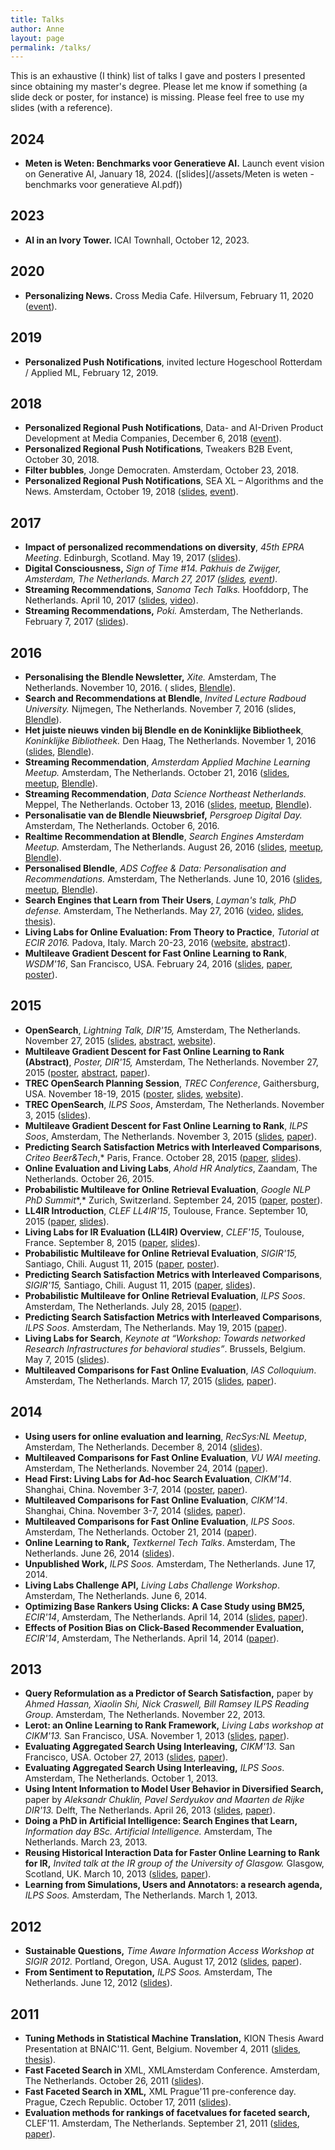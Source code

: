 ```yaml
---
title: Talks
author: Anne
layout: page
permalink: /talks/
---
```


This is an exhaustive (I think) list of talks I gave and posters I presented since obtaining my master's degree. Please
let me know if something (a slide deck or poster, for instance) is missing. Please feel free to use my slides (with a reference).

## 2024
- **Meten is Weten: Benchmarks voor Generatieve AI.** Launch event vision on Generative AI, January 18, 2024. ([slides](/assets/Meten is weten - benchmarks voor generatieve AI.pdf))

## 2023
- **AI in an Ivory Tower.** ICAI Townhall, October 12, 2023.

## 2020

- **Personalizing News.** Cross Media Cafe. Hilversum, February 11,
  2020 ([event](https://crossmediacafe-data-ai-voor-media.eventbrite.nl/)).

## 2019

- **Personalized Push Notifications**, invited lecture Hogeschool Rotterdam / Applied ML, February 12, 2019.

## 2018

- **Personalized Regional Push Notifications**, Data- and AI-Driven Product Development at Media Companies, December 6,
  2018 ([event](https://amsterdam.bigdatamedia.org/)).
- **Personalized Regional Push Notifications**, Tweakers B2B Event, October 30, 2018.
- **Filter bubbles**, Jonge Democraten. Amsterdam, October 23, 2018.
- **Personalized Regional Push Notifications**, SEA XL – Algorithms and the News. Amsterdam, October 19,
  2018 ([slides](/assets/SEA-XL-Personalized-Push.pdf), [event](https://www.meetup.com/SEA-Search-Engines-Amsterdam/events/qvfxgpyxnbjc/)).

## 2017

- **Impact of personalized recommendations on diversity**, *45th EPRA Meeting*. Edinburgh, Scotland. May 19,
  2017 ([slides](/assets/epra-anneschuth.pdf)).
- **Digital Consciousness,** *Sign of Time #14. Pakhuis de Zwijger, Amsterdam, The Netherlands. March 27,
  2017 ([slides](https://researchblendle.files.wordpress.com/2017/03/sign-of-time-digital-consciousness-anneschuth.pdf), [event](https://dezwijger.nl/programma/digital-conciousness)).*
- **Streaming Recommendations**, *Sanoma Tech Talks.* Hoofddorp, The Netherlands. April 10,
  2017 ([slides](https://researchblendle.files.wordpress.com/2016/11/sanoma-tech-talks.pdf), [video](https://www.youtube.com/watch?v=5F2mfhRU3yw)).
- **Streaming Recommendations,** *Poki.* Amsterdam, The Netherlands. February 7,
  2017 ([slides](/assets/northeast-anneschuth-streamingblendle.pdf)).

## 2016

- **Personalising the Blendle Newsletter,** *Xite.* Amsterdam, The Netherlands. November 10, 2016. (
  slides, [Blendle](https://blendle.com/)).
- **Search and Recommendations at Blendle**, *Invited Lecture Radboud University.* Nijmegen, The Netherlands. November
  7, 2016 (slides, [Blendle](https://blendle.com/)).
- **Het juiste nieuws vinden bij Blendle en de Koninklijke Bibliotheek**, *Koninklijke Bibliotheek.* Den Haag, The
  Netherlands. November 1, 2016 ([slides](/assets/kb-anneschuth-streamingblendle.pdf), [Blendle](https://blendle.com/)).
- **Streaming Recommendation**, *Amsterdam Applied Machine Learning Meetup.* Amsterdam, The Netherlands. October 21,
  2016 ([slides](/assets/appliedml-anneschuth-streamingblendle.pdf), [meetup](http://www.meetup.com/The-Amsterdam-Applied-Machine-Learning-Meetup-Group/events/234463593/), [Blendle](https://blendle.com/)).
- **Streaming Recommendation**, *Data Science Northeast Netherlands.* Meppel, The Netherlands. October 13,
  2016 ([slides](/assets/northeast-anneschuth-streamingblendle.pdf), [meetup](http://www.meetup.com/Data-Science-Northeast-Netherlands/events/233467122/), [Blendle](https://blendle.com/)).
- **Personalisatie van de Blendle Nieuwsbrief,** *Persgroep Digital Day.* Amsterdam, The Netherlands. October 6, 2016.
- **Realtime Recommendation at Blendle**, *Search Engines Amsterdam Meetup.* Amsterdam, The Netherlands. August 26,
  2016 ([slides](/assets/sea-anneschuth-streamingblendle.pdf), [meetup](http://www.meetup.com/SEA-Search-Engines-Amsterdam/events/230808199/), [Blendle](https://blendle.com/)).
- **Personalised Blendle**, *ADS Coffee &amp; Data: Personalisation and Recommendations.* Amsterdam, The Netherlands.
  June 10,
  2016 ([slides](/assets/coffeedata-anneschuth-personalblendle.pdf), [meetup](http://www.meetup.com/Amsterdam-Data-Science/events/230740099/), [Blendle](https://blendle.com/)).
- **Search Engines that Learn from Their Users**, *Layman's talk, PhD defense.* Amsterdam, The Netherlands. May 27,
  2016 ([video](http://webcolleges.uva.nl/Mediasite/Play/1ee49f6e8d55445496b574b5df73fd3d1d), [slides](/assets/lekenpraatje.pdf), [thesis](/thesis)).
- **Living Labs for Online Evaluation: From Theory to Practice**, *Tutorial at ECIR 2016.* Padova, Italy. March 20-23,
  2016 ([website](http://living-labs.net/tutorial/), [abstract](/assets/ecir2016-ll-tutorial.pdf)).
- **Multileave Gradient Descent for Fast Online Learning to Rank**, *WSDM'16*, San Francisco, USA. February 24,
  2016 ([slides](/assets/20160224-multileleavegradientdescent.pdf), [paper](/assets/wsdm2016-multileave-gradient-descent1.pdf), [poster](/assets/20151124-WSDM-MGD.pdf)).

## 2015

- **OpenSearch**, *Lightning Talk, DIR'15,* Amsterdam, The Netherlands. November 27,
  2015 ([slides](/assets/20151103-dir-lightning.pdf), [abstract](/assets/dir2015-opensearch-proceedings.pdf), [website](http://trec-open-search.org/)).
- **Multileave Gradient Descent for Fast Online Learning to Rank (Abstract)**, *Poster, DIR'15,* Amsterdam, The
  Netherlands. November 27,
  2015 ([poster](/assets/20151124-WSDM-MGD.pdf), [abstract](/assets/dir2015-multileave-gradient-descent.pdf), [paper](/assets/wsdm2016-multileave-gradient-descent1.pdf)).
- **TREC OpenSearch Planning Session**, *TREC Conference*, Gaithersburg, USA. November 18-19,
  2015 ([poster](/assets/TREC-OpenSearch.pdf), [slides](/assets/20151119-TREC-OpenSearch.pdf), [website](http://trec-open-search.org/)).
- **TREC OpenSearch**, *ILPS Soos*, Amsterdam, The Netherlands. November 3,
  2015 ([slides](/assets/20151103-dir-lightning.pdf)).
- **Multileave Gradient Descent for Fast Online Learning to Rank**, *ILPS Soos*, Amsterdam, The Netherlands. November 3,
  2015 ([slides](/assets/20151103-multileleavegradientdescent.pdf), [paper](/assets/wsdm2016-multileave-gradient-descent1.pdf)).
- **Predicting Search Satisfaction Metrics with Interleaved Comparisons**,
  *Criteo Beer&amp;Tech*,* Paris, France. October 28,
  2015 ([paper](/assets/fp041-schuthA.pdf), [slides](/assets/20151028-criteo.pdf)).
- **Online Evaluation and Living Labs**, *Ahold HR Analytics*, Zaandam, The Netherlands. October 26, 2015.
- **Probabilistic Multileave for Online Retrieval Evaluation**, *Google NLP PhD
  Summit**,* Zurich, Switzerland. September 24,
  2015 ([paper](/assets/schuth-probabilistic-2015.pdf), [poster](/assets/20150809-SIGIR-multileave.pdf)).
- **LL4IR Introduction**, *CLEF LL4IR'15*, Toulouse,
  France. September 10,
  2015 ([paper](/assets/clef2015-ll4ir-ceur.pdf), [slides](/assets/clefll4ir_introduction_to_lab.pdf)).
- **Living Labs for IR Evaluation (LL4IR) Overview**,
  *CLEF'15*, Toulouse, France. September 8,
  2015 ([paper](/assets/clef2015-ll4ir-ceur.pdf), [slides](/assets/20150908-CLEF-Overview-AnneSchuth.pdf)).
- **Probabilistic Multileave for Online Retrieval Evaluation**, *SIGIR'15,* Santiago, Chili. August 11,
  2015 ([paper](/assets/schuth-probabilistic-2015.pdf), [poster](/assets/20150809-SIGIR-multileave.pdf)).
- **Predicting Search Satisfaction Metrics with Interleaved Comparisons**, *SIGIR'15,* Santiago, Chili. August 11,
  2015 ([paper](/assets/fp041-schuthA.pdf), [slides](/assets/20150811-SIGIR-PredictingSearchSatisfaction.pdf)).
- **Probabilistic Multileave for Online Retrieval Evaluation**, *ILPS Soos*. Amsterdam, The Netherlands. July 28,
  2015 ([paper](/assets/schuth-probabilistic-2015.pdf)).
- **Predicting Search Satisfaction Metrics with Interleaved Comparisons**, *ILPS Soos*. Amsterdam, The Netherlands. May 19,
  2015 ([paper](/assets/fp041-schuthA.pdf)).
- **Living Labs for Search**, *Keynote at “Workshop: Towards networked Research Infrastructures for behavioral
  studies”*. Brussels, Belgium. May 7, 2015 ([slides](/assets/20150507-ScienceEurope-AnneSchuth.pdf)).
- **Multileaved Comparisons for Fast Online Evaluation**, *IAS Colloquium*. Amsterdam, The Netherlands. March 17,
  2015 ([slides](/assets/multileave.pdf), [paper](/assets/ir1190-schuth-cikm2014-multileave.pdf)).

## 2014

- **Using users for online evaluation and learning**, *RecSys:NL Meetup*, Amsterdam, The Netherlands. December 8,
  2014 ([slides](/assets/20141208-recommender-anneschuth.pdf)).
- **Multileaved Comparisons for Fast Online Evaluation**, *VU WAI meeting*. Amsterdam, The Netherlands. November 24,
  2014 ([paper](/assets/ir1190-schuth-cikm2014-multileave.pdf)).
- **Head First: Living Labs for Ad-hoc Search Evaluation**, *CIKM'14*. Shanghai, China. November 3-7,
  2014 ([poster](/assets/cikm2014-lleval.pdf), [paper](/assets/cikm2014-lleval.pdf)).
- **Multileaved Comparisons for Fast Online Evaluation**, *CIKM'14*. Shanghai, China. November 3-7,
  2014 ([slides](/assets/multileave.pdf), [paper](/assets/ir1190-schuth-cikm2014-multileave.pdf)).
- **Multileaved Comparisons for Fast Online Evaluation**, *ILPS Soos*. Amsterdam, The Netherlands. October 21,
  2014 ([paper](/assets/ir1190-schuth-cikm2014-multileave.pdf)).
- **Online Learning to Rank,** *Textkernel Tech Talks*. Amsterdam, The Netherlands. June 26,
  2014 ([slides](/assets/20140626-textkernel-anneschuth.pdf)).
- **Unpublished Work,** *ILPS Soos.* Amsterdam, The Netherlands. June 17, 2014.
- **Living Labs Challenge API,** *Living Labs Challenge Workshop*. Amsterdam, The Netherlands. June 6, 2014.
- **Optimizing Base Rankers Using Clicks: A Case Study using BM25,** *ECIR'14*, Amsterdam, The Netherlands. April 14,
  2014 ([slides](/assets/ecir-2014-bm25.pdf), [paper](/assets/ecir2014-schuth-bm25.pdf)).
- **Effects of Position Bias on Click-Based Recommender Evaluation,** *ECIR'14*, Amsterdam, The Netherlands. April 14,
  2014 ([paper](/assets/ecir2014-sp-interleaving.pdf)).

## 2013

- **Query Reformulation as a Predictor of Search Satisfaction,** paper by *Ahmed Hassan, Xiaolin Shi, Nick Craswell,
  Bill Ramsey*  *ILPS Reading Group*. Amsterdam, The Netherlands. November 22, 2013.
- **Lerot: an Online Learning to Rank Framework,** *Living Labs workshop at CIKM'13.* San Francisco, USA. November 1,
  2013 ([slides](/assets/ll2013-lerot.pdf), [paper](/assets/cikm-livinglab-2013-lerot.pdf)).
- **Evaluating Aggregated Search Using Interleaving,** *CIKM'13.* San Francisco, USA. October 27,
  2013 ([slides](/assets/cikm2013-evaluation-aggregated-search.pdf), [paper](/assets/ir0656-chuklin.pdf)).
- **Evaluating Aggregated Search Using Interleaving,** *ILPS Soos*. Amsterdam, The Netherlands. October 1, 2013.
- **Using Intent Information to Model User Behavior in Diversified Search,** paper by *Aleksandr Chuklin, Pavel
  Serdyukov and Maarten de Rijke* *DIR'13.* Delft, The Netherlands. April 26,
  2013 ([slides](/assets/ECIR13-chuklin.pdf), [paper](http://ilps.science.uva.nl/sites/default/files/ecir2013-layout.pdf)).
- **Doing a PhD in Artificial Intelligence: Search Engines that Learn,** *Information day BSc. Artificial Intelligence.*
  Amsterdam, The Netherlands. March 23, 2013.
- **Reusing Historical Interaction Data for Faster Online Learning to Rank for IR,** *Invited talk at the IR group of
  the University of Glasgow.* Glasgow, Scotland, UK. March 10,
  2013 ([slides](/assets/20130312-reusinghistoricaldata.pdf), [paper](/assets/wsdm-2013-learning.pdf)).
- **Learning from Simulations, Users and Annotators: a research agenda,** *ILPS Soos.* Amsterdam, The Netherlands. March
  1, 2013.

## 2012

- **Sustainable Questions,** *Time Aware Information Access Workshop at SIGIR 2012.* Portland, Oregon, USA. August 17,
  2012 ([slides](/assets/taia2012-sustainable-slides.pdf), [paper](/assets/taia2012-sustainable-slides.pdf)).
- **From Sentiment to Reputation,** *ILPS Soos.* Amsterdam, The Netherlands. June 12,
  2012 ([slides](/assets/sentiment-presentation.pdf)).

## 2011

- **Tuning Methods in Statistical Machine Translation,** KION Thesis Award Presentation at BNAIC'11. Gent, Belgium.
  November 4, 2011 ([slides](/assets/KION-presentation.pdf), [thesis](/assets/anne-schuth-msc-thesis.pdf)).
- **Fast Faceted Search in** XML, XMLAmsterdam Conference. Amsterdam, The Netherlands. October 26,
  2011 ([slides](/assets/presentation-export.pdf)).
- **Fast Faceted Search in XML,** XML Prague'11 pre-conference day. Prague, Czech Republic. October 17,
  2011 ([slides](/assets/xml-prague-presentation.pdf)).
- **Evaluation methods for rankings of facetvalues for faceted search,** CLEF'11. Amsterdam, The Netherlands.
  September 21, 2011 ([slides](/assets/clef2011-presentation.pdf), [paper](/assets/clef2011-schuth-evaluation.pdf)).
